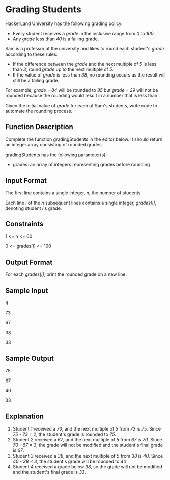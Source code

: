# Grading Students

HackerLand University has the following grading policy:

- Every student receives a _grade_ in the inclusive range from _0_ to _100_.
- Any _grade_ less than _40_ is a failing grade.

Sam is a professor at the university and likes to round each student's _grade_ according to these rules:

- If the difference between the _grade_ and the next multiple of _5_ is less than _3_, round _grade_ up to the next multiple of _5_.
- If the value of _grade_ is less than _38_, no rounding occurs as the result will still be a failing grade.

For example, _grade = 84_ will be rounded to _85_ but _grade = 29_ will not be rounded because the rounding would result in a number that is less than .

Given the initial value of _grade_ for each of Sam's students, write code to automate the rounding process.

## Function Description

Complete the function gradingStudents in the editor below. It should return an integer array consisting of rounded grades.

gradingStudents has the following parameter(s):

- grades: an array of integers representing grades before rounding

## Input Format

The first line contains a single integer, _n_, the number of students.

Each line _i_ of the _n_ subsequent lines contains a single integer, _grades[i]_, denoting student _i_'s grade.

## Constraints

1 <= n <= 60

0 <= grades[i] <= 100

## Output Format

For each _grades[i]_, print the rounded grade on a new line.

## Sample Input

4

73

67

38

33

## Sample Output

75

67

40

33

## Explanation

1. Student _1_ received a _73_, and the next multiple of _5_ from _73_ is _75_. Since _75 - 73 = 2_, the student's grade is rounded to _75_.
2. Student _2_ received a _67_, and the next multiple of _5_ from _67_ is _70_. Since _70 - 67 = 3_, the grade will not be modified and the student's final grade is _67_.
3. Student _3_ received a _38_, and the next multiple of _5_ from _38_ is _40_. Since _40 - 38 < 3_, the student's grade will be rounded to _40_.
4. Student _4_ received a grade below _38_, so the grade will not be modified and the student's final grade is _33_.
